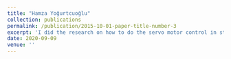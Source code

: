 ```yaml
---
title: "Hamza Yoğurtcuoğlu"
collection: publications
permalink: /publication/2015-10-01-paper-title-number-3
excerpt: 'I did the research on how to do the servo motor control in stm32 and implemented it. I wrote the communication protocol between the server application and stm32. I was also a part of the team to develop pid algorithm. Also worked on website.'
date: 2020-09-09
venue: ''
---
```



